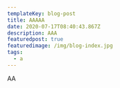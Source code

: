 ```yaml
---
templateKey: blog-post
title: AAAAA
date: 2020-07-17T08:40:43.867Z
description: AAA
featuredpost: true
featuredimage: /img/blog-index.jpg
tags:
  - a
---
```

AA